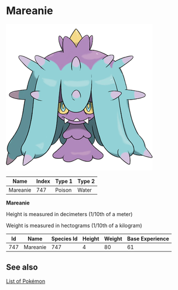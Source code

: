 # Mareanie


![Mareanie](images/747.png)

| **Name** | **Index** | **Type 1** | **Type 2** |
|----|----|----|----|
| Mareanie | 747 | Poison | Water  |

**Mareanie** 


Height is measured in decimeters (1/10th of a meter)

Weight is measured in hectograms (1/10th of a kilogram)

| **Id** | **Name** | **Species Id** | **Height** | **Weight** | **Base Experience** |
|--------|----------|----------------|------------|------------|---------------------|
| 747 | Mareanie | 747 | 4 | 80 | 61 |


## See also

[List of Pokémon](../pokemon.md)
